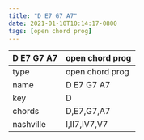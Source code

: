 ```yaml
---
title: "D E7 G7 A7"
date: 2021-01-10T10:14:17-0800
tags: [open chord prog]
---
```


|D E7 G7 A7|open chord prog|
|---|---|
|type|open chord prog|
|name|D E7 G7 A7|
|key|D|
|chords|D,E7,G7,A7|
|nashville|I,II7,IV7,V7|
